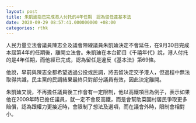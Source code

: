 ```yaml
---
layout: post
title: 朱凱廸指已完成港人付托的4年任期　認為留任違基本法
date: 2020-09-29 08:57:41.000000000 +08:00
categories: rthk
---
```


人民力量立法會議員陳志全及議會陣線議員朱凱廸決定不會延任，在9月30日完成本屆第4年的任期後，離開立法會。朱凱廸在本台節目《千禧年代》說，港人付托的是4年任期，而他經已完成，認為留任是違反《基本法》第69條。

他說，早前與陳志全都希望透過公投或民調，將去留決定交予港人，但過程中無法取得共識，民主黨的民調結果最終只對部分議員有效，因此決定離開。

朱凱廸又說，不再擔任議員後工作會有一定限制，他以高鐵項目為例子，表示如果他在2009年時已擔任議員，就一定不會反高鐵，而是會幫助菜園村居民爭取更多賠償，認為跟權力更接近時，會限制了想法及選項，而在議會外時，限制會相對小。
